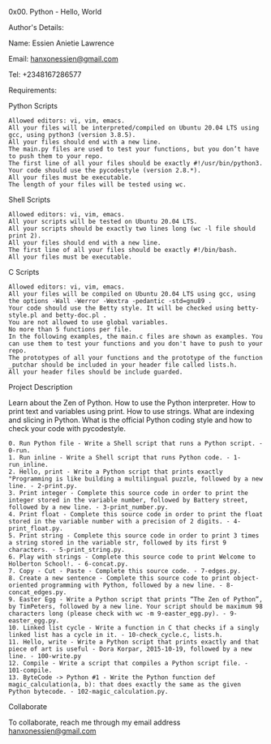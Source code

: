 0x00. Python - Hello, World

Author's Details:

Name: Essien Anietie Lawrence

Email: hanxonessien@gmail.com

Tel: +2348167286577


Requirements:

Python Scripts

    Allowed editors: vi, vim, emacs.
    All your files will be interpreted/compiled on Ubuntu 20.04 LTS using gcc, using python3 (version 3.8.5).
    All your files should end with a new line.
    The main.py files are used to test your functions, but you don’t have to push them to your repo.
    The first line of all your files should be exactly #!/usr/bin/python3.
    Your code should use the pycodestyle (version 2.8.*).
    All your files must be executable.
    The length of your files will be tested using wc.

Shell Scripts

    Allowed editors: vi, vim, emacs.
    All your scripts will be tested on Ubuntu 20.04 LTS.
    All your scripts should be exactly two lines long (wc -l file should print 2).
    All your files should end with a new line.
    The first line of all your files should be exactly #!/bin/bash.
    All your files must be executable.

C Scripts

    Allowed editors: vi, vim, emacs.
    All your files will be compiled on Ubuntu 20.04 LTS using gcc, using the options -Wall -Werror -Wextra -pedantic -std=gnu89 .
    Your code should use the Betty style. It will be checked using betty-style.pl and betty-doc.pl .
    You are not allowed to use global variables.
    No more than 5 functions per file.
    In the following examples, the main.c files are shown as examples. You can use them to test your functions and you don't have to push to your repo.
    The prototypes of all your functions and the prototype of the function _putchar should be included in your header file called lists.h.
    All your header files should be include guarded.

Project Description

Learn about the Zen of Python. How to use the Python interpreter. How to print text and variables using print. How to use strings. What are indexing and slicing in Python. What is the official Python coding style and how to check your code with pycodestyle.

    0. Run Python file - Write a Shell script that runs a Python script. - 0-run.
    1. Run inline - Write a Shell script that runs Python code. - 1-run_inline.
    2. Hello, print - Write a Python script that prints exactly "Programming is like building a multilingual puzzle, followed by a new line. - 2-print.py.
    3. Print integer - Complete this source code in order to print the integer stored in the variable number, followed by Battery street, followed by a new line. - 3-print_number.py.
    4. Print float - Complete this source code in order to print the float stored in the variable number with a precision of 2 digits. - 4-print_float.py.
    5. Print string - Complete this source code in order to print 3 times a string stored in the variable str, followed by its first 9 characters. - 5-print_string.py.
    6. Play with strings - Complete this source code to print Welcome to Holberton School!. - 6-concat.py.
    7. Copy - Cut - Paste - Complete this source code. - 7-edges.py.
    8. Create a new sentence - Complete this source code to print object-oriented programming with Python, followed by a new line. - 8-concat_edges.py.
    9. Easter Egg - Write a Python script that prints “The Zen of Python”, by TimPeters, followed by a new line. Your script should be maximum 98 characters long (please check with wc -m 9-easter_egg.py). - 9-easter_egg.py.
    10. Linked list cycle - Write a function in C that checks if a singly linked list has a cycle in it. - 10-check_cycle.c, lists.h.
    11. Hello, write - Write a Python script that prints exactly and that piece of art is useful - Dora Korpar, 2015-10-19, followed by a new line. - 100-write.py
    12. Compile - Write a script that compiles a Python script file. - 101-compile.
    13. ByteCode -> Python #1 - Write the Python function def magic_calculation(a, b): that does exactly the same as the given Python bytecode. - 102-magic_calculation.py.

Collaborate

To collaborate, reach me through my email address hanxonessien@gmail.com

